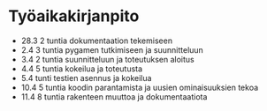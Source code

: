# Työaikakirjanpito 

* 28.3 2 tuntia dokumentaation tekemiseen
* 2.4 3 tuntia pygamen tutkimiseen ja suunnitteluun
* 3.4 2 tuntia suunnitteluun ja toteutuksen aloitus
* 4.4 5 tuntia kokeilua ja toteutusta
* 5.4 tunti testien asennus ja kokeilua
* 10.4 5 tuntia koodin parantamista ja uusien ominaisuuksien tekoa
* 11.4 8 tuntia rakenteen muuttoa ja dokumentaatiota
 
